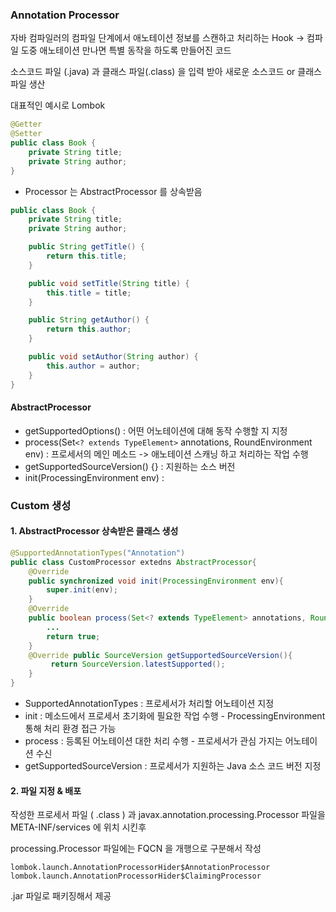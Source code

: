 ### Annotation Processor

자바 컴파일러의 컴파일 단계에서
애노테이션 정보를 스캔하고 처리하는 Hook
-> 컴파일 도중 애노테이션 만나면 특별 동작을 하도록 만들어진 코드


소스코드 파일 (.java) 과 클래스 파일(.class) 을 입력 받아
새로운 소스코드 or 클래스 파일 생산

대표적인 예시로 Lombok

```java
@Getter
@Setter
public class Book {
	private String title;
	private String author;
}
```


- Processor 는 AbstractProcessor 를 상속받음

```java
public class Book {
    private String title;
    private String author;

    public String getTitle() {
        return this.title;
    }

    public void setTitle(String title) {
        this.title = title;
    }

    public String getAuthor() {
        return this.author;
    }

    public void setAuthor(String author) {
        this.author = author;
    }
}

```

#### AbstractProcessor

- getSupportedOptions() : 어떤 어노테이션에 대해 동작 수행할 지 지정
- process(Set`<? extends TypeElement>` annotations, RoundEnvironment env) : 프로세서의 메인 메소드
	-> 애노테이션 스캐닝 하고 처리하는 작업 수행
- getSupportedSourceVersion() {} : 지원하는 소스 버전
- init(ProcessingEnvironment env) : 

### Custom 생성

#### 1. AbstractProcessor 상속받은 클래스 생성

```java
@SupportedAnnotationTypes("Annotation")
public class CustomProcessor extedns AbstractProcessor{
	@Override
	public synchronized void init(ProcessingEnvironment env){
		super.init(env);
	}
	@Override
	public boolean process(Set<? extends TypeElement> annotations, RoundEnvironment env){
		...
		return true;
	}
	@Override public SourceVersion getSupportedSourceVersion(){
	     return SourceVersion.latestSupported(); 
	}
}
```

- SupportedAnnotationTypes : 프로세서가 처리할 어노테이션 지정
- init : 메소드에서 프로세서 초기화에 필요한 작업 수행 - ProcessingEnvironment 통해 처리 환경 접근 가능
- process : 등록된 어노테이션 대한 처리 수행 - 프로세서가 관심 가지는 어노테이션 수신
- getSupportedSourceVersion : 프로세서가 지원하는 Java 소스 코드 버전 지정

#### 2. 파일 지정 & 배포

작성한 프로세서 파일 ( .class ) 과
javax.annotation.processing.Processor 파일을 META-INF/services 에 위치 시킨후

processing.Processor 파일에는 FQCN 을 개행으로 구분해서 작성

```
lombok.launch.AnnotationProcessorHider$AnnotationProcessor
lombok.launch.AnnotationProcessorHider$ClaimingProcessor
```

.jar 파일로 패키징해서 제공
